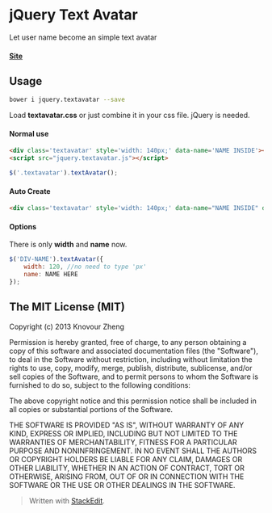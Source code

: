 jQuery Text Avatar
=================
Let user name become an simple text avatar
#### [Site]

## Usage

```bash
bower i jquery.textavatar --save
```

Load **textavatar.css** or just combine it in your css file.
jQuery is needed.

#### Normal use
```html
<div class='textavatar' style='width: 140px;' data-name='NAME INSIDE'></div>
<script src="jquery.textavatar.js"></script>
```
```javascript
$('.textavatar').textAvatar();
```
#### Auto Create
```html
<div class='textavatar' style='width: 140px;' data-name="NAME INSIDE" data-toggle="textavatar"></div>
```


#### Options
There is only **width** and **name** now.
```javascript
$('DIV-NAME').textAvatar({
    width: 120, //no need to type 'px'
    name: NAME HERE
});
```

## The MIT License (MIT)

Copyright (c) 2013 Knovour Zheng

Permission is hereby granted, free of charge, to any person obtaining a copy
of this software and associated documentation files (the "Software"), to deal
in the Software without restriction, including without limitation the rights
to use, copy, modify, merge, publish, distribute, sublicense, and/or sell
copies of the Software, and to permit persons to whom the Software is
furnished to do so, subject to the following conditions:

The above copyright notice and this permission notice shall be included in
all copies or substantial portions of the Software.

THE SOFTWARE IS PROVIDED "AS IS", WITHOUT WARRANTY OF ANY KIND, EXPRESS OR
IMPLIED, INCLUDING BUT NOT LIMITED TO THE WARRANTIES OF MERCHANTABILITY,
FITNESS FOR A PARTICULAR PURPOSE AND NONINFRINGEMENT. IN NO EVENT SHALL THE
AUTHORS OR COPYRIGHT HOLDERS BE LIABLE FOR ANY CLAIM, DAMAGES OR OTHER
LIABILITY, WHETHER IN AN ACTION OF CONTRACT, TORT OR OTHERWISE, ARISING FROM,
OUT OF OR IN CONNECTION WITH THE SOFTWARE OR THE USE OR OTHER DEALINGS IN
THE SOFTWARE.



> Written with [StackEdit](https://stackedit.io/).

[Site]: http://knovour.github.io/jquery-textavatar
